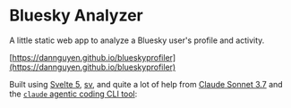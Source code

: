 # Bluesky Analyzer

A little static web app to analyze a Bluesky user's profile and activity.

[https://dannguyen.github.io/blueskyprofiler](https://dannguyen.github.io/blueskyprofiler)

Built using [Svelte 5](https://svelte.dev), [sv](https://github.com/sveltejs/cli), and quite a lot of help from [Claude Sonnet 3.7](https://www.anthropic.com/news/claude-3-7-sonnet) and the [`claude` agentic coding CLI tool](https://github.com/anthropics/claude-code):


